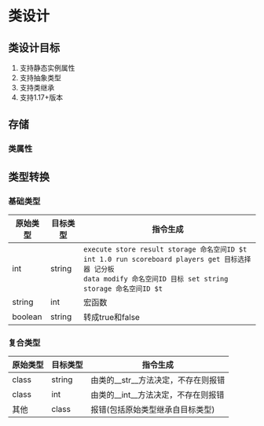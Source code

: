 # 类设计

## 类设计目标

1. 支持静态实例属性
2. 支持抽象类型
3. 支持类继承
4. 支持1.17+版本

## 存储

### 类属性

## 类型转换

### 基础类型

| 原始类型    | 目标类型   | 指令生成                                                                                                                                            |
|---------|--------|-------------------------------------------------------------------------------------------------------------------------------------------------|
| int     | string | `execute store result storage 命名空间ID $t int 1.0 run scoreboard players get 目标选择器 记分板` <br> `data modify 命名空间ID 目标 set string storage 命名空间ID $t` |
| string  | int    | 宏函数                                                                                                                                             |
| boolean | string | 转成true和false                                                                                                                                    |

### 复合类型

| 原始类型  | 目标类型   | 指令生成                  |
|-------|--------|-----------------------|
| class | string | 由类的__str__方法决定，不存在则报错 |
| class | int    | 由类的__int__方法决定，不存在则报错 |
| 其他    | class  | 报错(包括原始类型继承自目标类型)     |


